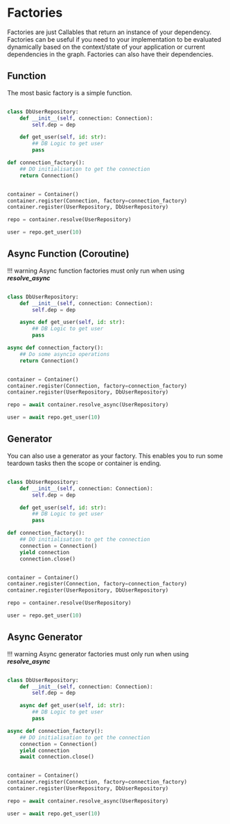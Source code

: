 # Factories

Factories are just Callables that return an instance of your dependency. Factories can be useful if you need to your implementation to be evaluated dynamically based on the context/state of your application or current dependencies in the graph.
Factories can also have their dependencies.

## Function
The most basic factory is a simple function.

```python

class DbUserRepository:
    def __init__(self, connection: Connection):
        self.dep = dep

    def get_user(self, id: str):
        ## DB Logic to get user
        pass

def connection_factory():
    ## DO initialisation to get the connection
    return Connection()


container = Container()
container.register(Connection, factory=connection_factory)
container.register(UserRepository, DbUserRepository)

repo = container.resolve(UserRepository)

user = repo.get_user(10)
```


## Async Function (Coroutine)


!!! warning
    Async function factories must only run when using ***resolve_async***

```python

class DbUserRepository:
    def __init__(self, connection: Connection):
        self.dep = dep

    async def get_user(self, id: str):
        ## DB Logic to get user
        pass

async def connection_factory():
    ## Do some asyncio operations
    return Connection()


container = Container()
container.register(Connection, factory=connection_factory)
container.register(UserRepository, DbUserRepository)

repo = await container.resolve_async(UserRepository)

user = await repo.get_user(10)
```

## Generator

You can also use a generator as your factory.
This enables you to run some teardown tasks then the scope or container is ending.

```python

class DbUserRepository:
    def __init__(self, connection: Connection):
        self.dep = dep

    def get_user(self, id: str):
        ## DB Logic to get user
        pass

def connection_factory():
    ## DO initialisation to get the connection
    connection = Connection()
    yield connection
    connection.close()


container = Container()
container.register(Connection, factory=connection_factory)
container.register(UserRepository, DbUserRepository)

repo = container.resolve(UserRepository)

user = repo.get_user(10)
```


## Async Generator

!!! warning
    Async generator factories must only run when using ***resolve_async***

```python

class DbUserRepository:
    def __init__(self, connection: Connection):
        self.dep = dep

    async def get_user(self, id: str):
        ## DB Logic to get user
        pass

async def connection_factory():
    ## DO initialisation to get the connection
    connection = Connection()
    yield connection
    await connection.close()


container = Container()
container.register(Connection, factory=connection_factory)
container.register(UserRepository, DbUserRepository)

repo = await container.resolve_async(UserRepository)

user = await repo.get_user(10)
```